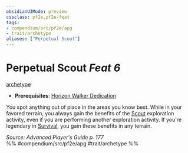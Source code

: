 ```yaml
---
obsidianUIMode: preview
cssclass: pf2e,pf2e-feat
tags:
- compendium/src/pf2e/apg
- trait/archetype
aliases: ["Perpetual Scout"]
---
```

# Perpetual Scout  *Feat 6*  
[archetype](/rules/traits/archetype.md)  

- **Prerequisites**: [Horizon Walker Dedication](/compendium/feats/horizon-walker-dedication-apg.md)

You spot anything out of place in the areas you know best. While in your favored terrain, you always gain the benefits of the [Scout](/rules/actions/scout.md) exploration activity, even if you are performing another exploration activity. If you're legendary in [Survival](/compendium/skills.md#Survival), you gain these benefits in any terrain.

*Source: Advanced Player's Guide p. 177*  
%% #compendium/src/pf2e/apg #trait/archetype %%